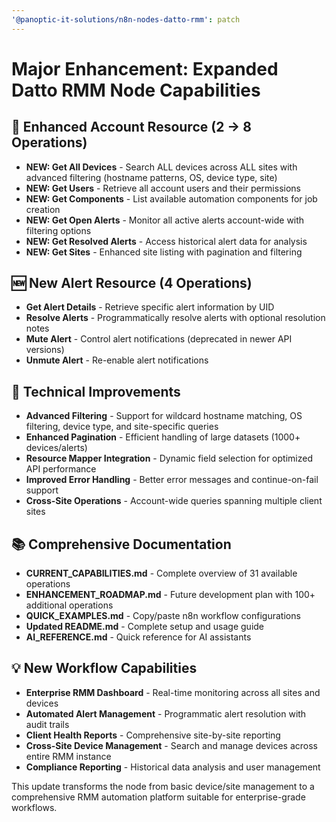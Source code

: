 ```yaml
---
'@panoptic-it-solutions/n8n-nodes-datto-rmm': patch
---
```


# Major Enhancement: Expanded Datto RMM Node Capabilities

## 🚀 Enhanced Account Resource (2 → 8 Operations)
- **NEW: Get All Devices** - Search ALL devices across ALL sites with advanced filtering (hostname patterns, OS, device type, site)
- **NEW: Get Users** - Retrieve all account users and their permissions
- **NEW: Get Components** - List available automation components for job creation
- **NEW: Get Open Alerts** - Monitor all active alerts account-wide with filtering options
- **NEW: Get Resolved Alerts** - Access historical alert data for analysis
- **NEW: Get Sites** - Enhanced site listing with pagination and filtering

## 🆕 New Alert Resource (4 Operations)
- **Get Alert Details** - Retrieve specific alert information by UID
- **Resolve Alerts** - Programmatically resolve alerts with optional resolution notes
- **Mute Alert** - Control alert notifications (deprecated in newer API versions)
- **Unmute Alert** - Re-enable alert notifications

## 🔧 Technical Improvements
- **Advanced Filtering** - Support for wildcard hostname matching, OS filtering, device type, and site-specific queries
- **Enhanced Pagination** - Efficient handling of large datasets (1000+ devices/alerts)
- **Resource Mapper Integration** - Dynamic field selection for optimized API performance
- **Improved Error Handling** - Better error messages and continue-on-fail support
- **Cross-Site Operations** - Account-wide queries spanning multiple client sites

## 📚 Comprehensive Documentation
- **CURRENT_CAPABILITIES.md** - Complete overview of 31 available operations
- **ENHANCEMENT_ROADMAP.md** - Future development plan with 100+ additional operations
- **QUICK_EXAMPLES.md** - Copy/paste n8n workflow configurations
- **Updated README.md** - Complete setup and usage guide
- **AI_REFERENCE.md** - Quick reference for AI assistants

## 💡 New Workflow Capabilities
- **Enterprise RMM Dashboard** - Real-time monitoring across all sites and devices
- **Automated Alert Management** - Programmatic alert resolution with audit trails
- **Client Health Reports** - Comprehensive site-by-site reporting
- **Cross-Site Device Management** - Search and manage devices across entire RMM instance
- **Compliance Reporting** - Historical data analysis and user management

This update transforms the node from basic device/site management to a comprehensive RMM automation platform suitable for enterprise-grade workflows.
